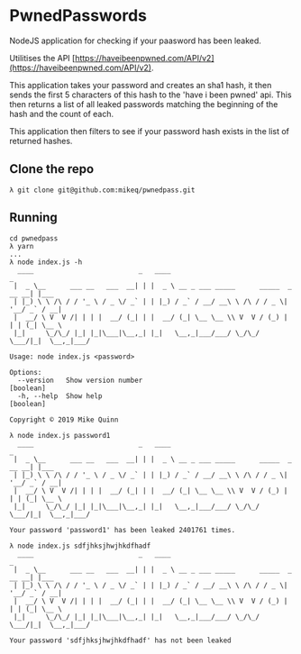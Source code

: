 # PwnedPasswords

NodeJS application for checking if your paasword has been leaked.

Utilitises the API [https://haveibeenpwned.com/API/v2](https://haveibeenpwned.com/API/v2).

This application takes your password and creates an sha1 hash, it then sends the first 5 characters of this hash to the 'have i been pwned' api. This then returns a list of all leaked passwords matching the
beginning of the hash and the count of each.

This application then filters to see if your password hash exists in the list of returned hashes.

## Clone the repo

```
λ git clone git@github.com:mikeq/pwnedpass.git
```

## Running

```
cd pwnedpass
λ yarn
...
λ node index.js -h
  ____                          _   ____                                     _
 |  _ \__      ___ __   ___  __| | |  _ \ __ _ ___ _____      _____  _ __ __| |___
 | |_) \ \ /\ / / '_ \ / _ \/ _` | | |_) / _` / __/ __\ \ /\ / / _ \| '__/ _` / __|
 |  __/ \ V  V /| | | |  __/ (_| | |  __/ (_| \__ \__ \\ V  V / (_) | | | (_| \__ \
 |_|     \_/\_/ |_| |_|\___|\__,_| |_|   \__,_|___/___/ \_/\_/ \___/|_|  \__,_|___/

Usage: node index.js <password>

Options:
  --version   Show version number                                      [boolean]
  -h, --help  Show help                                                [boolean]

Copyright © 2019 Mike Quinn

λ node index.js password1
  ____                          _   ____                                     _
 |  _ \__      ___ __   ___  __| | |  _ \ __ _ ___ _____      _____  _ __ __| |___
 | |_) \ \ /\ / / '_ \ / _ \/ _` | | |_) / _` / __/ __\ \ /\ / / _ \| '__/ _` / __|
 |  __/ \ V  V /| | | |  __/ (_| | |  __/ (_| \__ \__ \\ V  V / (_) | | | (_| \__ \
 |_|     \_/\_/ |_| |_|\___|\__,_| |_|   \__,_|___/___/ \_/\_/ \___/|_|  \__,_|___/

Your password 'password1' has been leaked 2401761 times.

λ node index.js sdfjhksjhwjhkdfhadf
  ____                          _   ____                                     _
 |  _ \__      ___ __   ___  __| | |  _ \ __ _ ___ _____      _____  _ __ __| |___
 | |_) \ \ /\ / / '_ \ / _ \/ _` | | |_) / _` / __/ __\ \ /\ / / _ \| '__/ _` / __|
 |  __/ \ V  V /| | | |  __/ (_| | |  __/ (_| \__ \__ \\ V  V / (_) | | | (_| \__ \
 |_|     \_/\_/ |_| |_|\___|\__,_| |_|   \__,_|___/___/ \_/\_/ \___/|_|  \__,_|___/

Your password 'sdfjhksjhwjhkdfhadf' has not been leaked

```
